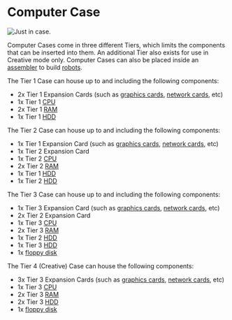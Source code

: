 # Computer Case

![Just in case.](oredict:oc:case1)

Computer Cases come in three different Tiers, which limits the components that can be inserted into them. An additional Tier also exists for use in Creative mode only. Computer Cases can also be placed inside an [assembler](assembler.md) to build [robots](robot.md).

The Tier 1 Case can house up to and including the following components:
- 2x Tier 1 Expansion Cards (such as [graphics cards](gpu1.md), [network cards](lanCard.md), etc)
- 1x Tier 1 [CPU](cpu1.md)
- 2x Tier 1 [RAM](ram1.md)
- 1x Tier 1 [HDD](hdd1.md)

The Tier 2 Case can house up to and including the following components:
- 1x Tier 1 Expansion Card (such as [graphics cards](gpu1.md), [network cards](lanCard.md), etc)
- 1x Tier 2 Expansion Card
- 1x Tier 2 [CPU](cpu1.md)
- 2x Tier 2 [RAM](ram1.md)
- 1x Tier 1 [HDD](hdd1.md)
- 1x Tier 2 [HDD](hdd1.md)

The Tier 3 Case can house up to and including the following components:
- 1x Tier 3 Expansion Card (such as [graphics cards](gpu1.md), [network cards](lanCard.md), etc)
- 2x Tier 2 Expansion Card
- 1x Tier 3 [CPU](cpu1.md)
- 2x Tier 3 [RAM](ram1.md)
- 1x Tier 2 [HDD](hdd1.md)
- 1x Tier 3 [HDD](hdd1.md)
- 1x [floppy disk](floppy.md)

The Tier 4 (Creative) Case can house the following components:
- 3x Tier 3 Expansion Cards (such as [graphics cards](gpu1.md), [network cards](lanCard.md), etc)
- 1x Tier 3 [CPU](cpu1.md)
- 2x Tier 3 [RAM](ram1.md)
- 2x Tier 3 [HDD](hdd1.md)
- 1x [floppy disk](floppy.md)